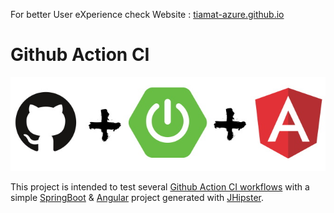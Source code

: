 For better User eXperience check Website : [tiamat-azure.github.io][site]

# Github Action CI

![Header](img/header.jpg)

This project is intended to test several [Github Action CI workflows][ga] with a simple [SpringBoot][sb] & [Angular][ng] project generated with [JHipster][jhi].










[jhi]: https://www.jhipster.tech/
[sb]: https://spring.io/projects/spring-boot
[ng]: https://angular.io/
[ga]: https://help.github.com/en/actions/automating-your-workflow-with-github-actions
[site]: https://tiamat-azure.github.io/github-action-jhipster/